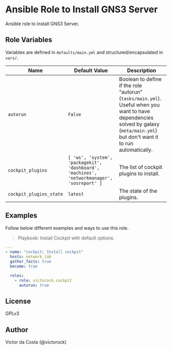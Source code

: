 Ansible Role to Install GNS3 Server
=========

Ansible role to install GNS3 Server.

Role Variables
--------------

Variables are defined in `defaults/main.yml` and structured/encapsulated in `vars/`.

| Name              | Default Value       | Description          |
|-------------------|---------------------|----------------------|
| `autorun` | `False`  | Boolean to define if the role "autorun" (`tasks/main.yml`). Useful when you want to have dependencies solved by galaxy (`meta/main.yml`) but don't want it to run automatically.  |
| `cockpit_plugins` | `[ 'ws', 'system', 'packagekit', 'dashboard', 'machines', 'networkmanager', 'sosreport' ]` | The list of cockpit plugins to install. |
| `cockpit_plugins_state` | `latest` | The state of the plugins. |

Examples
------------

Follow below different examples and ways to use this role.

>Playbook: Install Cockpit with default options.

```YAML
---
- name: "cockpit: Install cockpit"
  hosts: network_lab
  gather_facts: true
  become: true

  roles:
    - role: victorock.cockpit
      autorun: true

```

License
------------

GPLv3

Author
------------

Victor da Costa (@victorock)
